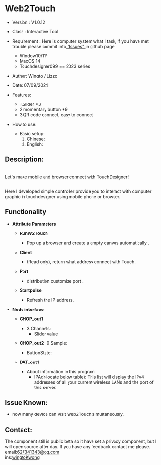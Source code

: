 # Web2Touch

 - Version     : V1.0.12
 - Class       : Interactive Tool 
 - Requirement :
     Here is computer system what I task, if you have met trouble please commit into[ "Issues" ](https://github.com/Wingto/Web2Touch/issues)in github page.
    - Window10/11/
    - MacOS 14
    - Touchdesigner099 == 2023 series

 - Author:
    Wingto / Lizzo

 - Date:
    07/09/2024
  
- Features:
  -  1.Slider *3
  -  2.momentary button *9
  -  3.QR code connect, easy to connect

- How to use:
   - Basic setup:
       1. Chinese:
       6. English: 
      
## Description:
  <br>Let's make mobile and browser connect with TouchDesigner!

  <br>Here I developed simple controller provide you to interact with computer graphic in touchdesigner using mobile phone or browser.



## Functionality
- **Attribute Parameters**
  - **RunW2Touch**
    - Pop up a browser and create a empty canvus automatically .
    
  - **Client**
    - (Read only), return what address connect with Touch.

  - **Port**
    - distribution customize port .

  - **Startpulse**
    - Refresh the IP address.
   
- **Node interface**
  - **CHOP_out1**
    - 3 Channels:
       - Slider value
       
  - **CHOP_out2**
    -9 Sample:
       - ButtonState:
        
  - **DAT_out1**
    - About information in this program
      - IPAdr(locate below table): This list will display the IPv4 addresses of all your current wireless LANs and the port of this server.



## Issue Known:
- how many device can visit Web2Touch simultaneously.


## Contact:

The component still is public beta so it have set a privacy component, but I will open source after day.
If you have any feedback contact me please.
<br>email:627341343@qq.com
<br>ins:[wingtoKwong](https://www.instagram.com/wingtokwong/)
